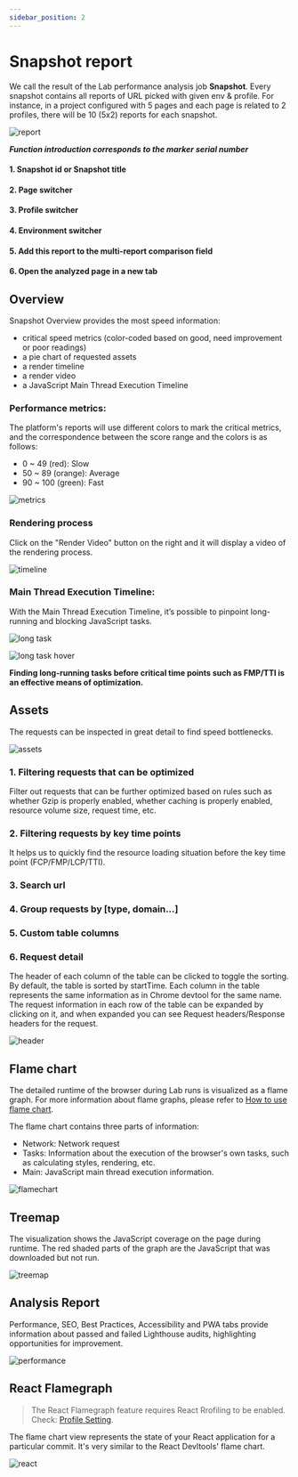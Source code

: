 ```yaml
---
sidebar_position: 2
---
```


# Snapshot report

We call the result of the Lab performance analysis job **Snapshot**. Every snapshot contains all reports of URL picked with given env & profile. For instance, in a project configured with 5 pages and each page is related to 2 profiles, there will be 10 (5x2) reports for each snapshot.

![report](/lab/report-detail.png)

**_Function introduction corresponds to the marker serial number_**

#### 1. Snapshot id or Snapshot title

#### 2. Page switcher

#### 3. Profile switcher

#### 4. Environment switcher

#### 5. Add this report to the multi-report comparison field

#### 6. Open the analyzed page in a new tab

## Overview

Snapshot Overview provides the most speed information:

- critical speed metrics (color-coded based on good, need improvement or poor readings)
- a pie chart of requested assets
- a render timeline
- a render video
- a JavaScript Main Thread Execution Timeline

### Performance metrics:

The platform's reports will use different colors to mark the critical metrics, and the correspondence between the score range and the colors is as follows:

- 0 ~ 49 (red): Slow
- 50 ~ 89 (orange): Average
- 90 ~ 100 (green): Fast

![metrics](/lab/report-metrics.png)

### Rendering process

Click on the "Render Video" button on the right and it will display a video of the rendering process.

![timeline](/lab/report-render-timeline.png)

### Main Thread Execution Timeline:

With the Main Thread Execution Timeline, it’s possible to pinpoint long-running and blocking JavaScript tasks.

![long task](/lab/report-long-task.png)

![long task hover](/lab/report-long-task-hover-0.png)

**Finding long-running tasks before critical time points such as FMP/TTI is an effective means of optimization.**

## Assets

The requests can be inspected in great detail to find speed bottlenecks.

![assets](/lab/report-asset.png)

### 1. Filtering requests that can be optimized

Filter out requests that can be further optimized based on rules such as whether Gzip is properly enabled, whether caching is properly enabled, resource volume size, request time, etc.

### 2. Filtering requests by key time points

It helps us to quickly find the resource loading situation before the key time point (FCP/FMP/LCP/TTI).

### 3. Search url

### 4. Group requests by [type, domain...]

### 5. Custom table columns

### 6. Request detail

The header of each column of the table can be clicked to toggle the sorting. By default, the table is sorted by startTime.
Each column in the table represents the same information as in Chrome devtool for the same name.
The request information in each row of the table can be expanded by clicking on it, and when expanded you can see Request headers/Response headers for the request.

![header](/lab/report-asset-header.png)

## Flame chart

The detailed runtime of the browser during Lab runs is visualized as a flame graph. For more information about flame graphs, please refer to [How to use flame chart](../source/flamechart).

The flame chart contains three parts of information:

- Network: Network request
- Tasks: Information about the execution of the browser's own tasks, such as calculating styles, rendering, etc.
- Main: JavaScript main thread execution information.

![flamechart](/lab/report-flamechart.png)

## Treemap

The visualization shows the JavaScript coverage on the page during runtime. The red shaded parts of the graph are the JavaScript that was downloaded but not run.

![treemap](/lab/report-treemap.png)

## Analysis Report

Performance, SEO, Best Practices, Accessibility and PWA tabs provide information about passed and failed Lighthouse audits, highlighting opportunities for improvement.

![performance](/lab/report-performance.png)

## React Flamegraph

> The React Flamegraph feature requires React Rrofiling to be enabled. Check: [Profile Setting](../settings/profile-setting#react-profiling).

The flame chart view represents the state of your React application for a particular commit. It's very similar to the React Devltools' flame chart.

![react](/lab/report-react.png)
